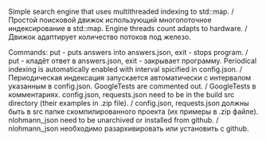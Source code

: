Simple search engine that uses multithreaded indexing to std::map. / Простой поисковой движок использующий многопоточное индексирование в std::map.
Engine threads count adapts to hardware. / Движок адаптирует количество потоков под железо.

Commands: put - puts answers into answers.json, exit - stops program. / put - кладёт ответ в answers.json, exit - закрывает программу.
Periodical indexing is automatically enabled with interval spicified in config.json. / Периодическая индексация запускается автоматически с интервалом указанным в config.json.
GoogleTests are commented out. / GoogleTests в комментариях.
config.json, requests.json need to be in the build src directory (their examples in .zip file). / config.json, requests.json должны быть в src папке скомпилированного проекта (их примеры в .zip файле).
nlohmann_json need to be unarchived or installed from github. / nlohmann_json необходимо разархивировать или установить с github.
